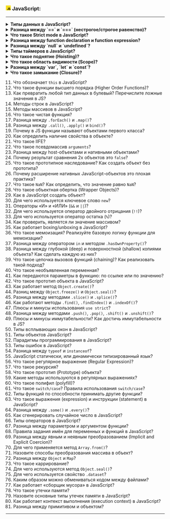 <h3>
  <img src="../assets/JavaScript.png" width="16" height="16" />
  <span>JavaScript:</span>
</h3>


---
<details><summary><b>Типы данных в JavaScript?</b></summary>
В js есть 8 основных типов данных:
string, number, boolean, bigInt (int значения, которые слишком велики для number), object, null, undefined, symbol

Примитивные типы данных:
string, boolean, number, undefined

Сложные типы данных:
function, object

Объектный типы данных:
object, array, date
</details>
<details><summary><b>Разница между `==` и `===` (нестрогое/строгое равенство)?</b></summary>
Оператор <b>нестрогого равенства (==)</b> перед сравнением оператор равенства приводит обе величины к общему типу.
Это означает, что если типы данных сравниваемых операндов различны, то JavaScript автоматически преобразует один из операндов в тот же тип, что и другой, чтобы их можно было сравнить.

Правила для приведения типов в JavaScript:
- Если один из операндов является строкой, то второй операнд будет преобразован в строку.
- Если один из операндов является числом, другой операнд будет преобразован в число.
- Если один из операндов является булевым значением, он будет преобразован в число (true станет 1, а false — 0).
- Если один из операндов является объектом, а другой — примитивным значением, то перед сравнением объект будет преобразован в примитивное значение.
- Если один из операндов равен null или undefined, то, чтобы при сравнении вернулось true, второй тоже должен быть null или undefined. В противном случае возвращается false.

Оператор <b>строгого равенства (===)</b> проверяет равенство без приведения типов.
При сравнении переменных сначала проверяется, отличаются ли их типы. Если да, то возвращается false. Если типы совпадают, то проверяется значение. Если значения одинаковы и не являются числами, возвращается true.
Наконец, если оба операнда — числа и не NaN, и у них одинаковое значение, то возвращается true. В противном случае — false.

[Операторы сравнения] https://developer.mozilla.org/ru/docs/Web/JavaScript/Equality_comparisons_and_sameness
</details>
<details><summary><b>Что такое Strict mode в JavaScript?</b></summary>
Строгий режим или Strict — это функция, представленная в ECMAScript 5 (ES5), которая позволяет разработчикам использовать более строгий и безопасный вариант JavaScript.

При активации он применяет строгие правила и ограничения, помогая выявлять распространенные ошибки и повышать качество кода. Строгий режим можно включить для каждого файла или функции, что позволяет разработчикам выбирать, где применять его ограничения.

<b>Ограничения strict-режима</b>
- Объявление переменной. В строгом режиме вы должны объявить переменные с помощью ключевых слов var, let или const перед их использованием. В противном случае возникнет ошибка.
- Повторяющиеся имена параметров. Строгий режим запрещает функции с повторяющимися именами параметров. При попытке использовать их возникнет синтаксическая ошибка.
- Восьмеричные литералы (например, 0123) не допускаются в строгом режиме, и попытка их использования приведет к синтаксической ошибке. Вместо этого используйте префикс 0o для восьмеричных чисел.
- В строгом режиме попытка присвоить значение свойству, доступному только для чтения (например, глобальной переменной, такой как undefined, или свойству только для чтения встроенного объекта) приведет к ошибке TypeError.
- Оператор with запрещен в строгом режиме, так как он может привести к неоднозначному и трудно отлаживаемому коду.
- В строгом режиме eval имеет собственную область видимости, и переменные, объявленные внутри вызова eval, не попадают в окружающую область.
-В нестрогом режиме значение this внутри функции, вызываемой без явного получателя (например, в качестве отдельной функции, а не метода), по умолчанию равно глобальному объекту. В строгом режиме this является undefined, что помогает предотвратить случайные изменения глобального объекта.

[Strict режим] https://tproger.ru/articles/ponimanie-strogogo-rezhima-javascript
</details>
<details><summary><b>Разница между function declaration и function expression?</b></summary>
1. this <br/>
1.1 <b><i>Обыкновенные функции</i></b> - значение this динамическое, зависит от того, как была вызвана функция:<br/>
        а) во время обычного выполнения this = глобальному объекту;<br/>
        б) во время выполнения ф-ии объекта значение = объекту, у которого был вызван метод;<br/>
        в) с помощью call, apply или bind this = 1му аргументу;<br/>
        г) с помощью конструктора используя ключевое слово new, значение this = новосозданной сущности  <br/>
    1.2 В <b><i>стрелочной ф-ии</i></b> значение this = this внешней ф-ии. Ф-ия не создает собственный контекст, а использует внешний.<br/>
<br/>
2. Конструкторы <br/>
2.1 <b><i>Обычная ф-ия</i></b> может легко создать объекты <br/>
2.2 <b><i>Стрелочная ф-ия</i></b> не имеет this и не может создавать объекты <br/>
<br/>
3. Объект arguments <br/>
3.1 Внутри тела <b><i>обычной ф-ии</i></b> существует специальный массив arguments, содержащий список аргументов, с которым ф-ия была вызвана. <br/>
3.2 В <b><i>стрелочной ф-ии</i></b> отсутствует arguments,  их значение будет браться из внешней ф-ии, но можно использовать деструктуризацию (...args).<br/>
<br/>
4. Неявный return <br/>
4.1 Только использование return вернет результат в <b><i>обычной ф-ии</i></b>.<br/>
4.2 Если <b><i>стрелочная ф-ия</i></b> содержит одну инструкцию и опущены фигурные скобки, то выражение вернется автоматически<br/>
<br/>
5. Методы <br/>
5.1 Нужно руками привязывать this к <b><i>обычной ф-ии</i></b>.<br/>
5.2 Метод с использованием <b><i>стрелочной ф-ии</i></b> привязывает this объекту класса.<br/>
<br/>
</details>
<details><summary><b>Разница между `null` и `undefined`?</b></summary>
<b><i>null</i></b> – явно присвоенное значение отсутствия, обозначает понятия «отсутствует», «ничего», «пусто» или «значение неизвестно».
В JavaScript null используется только для обозначения конца цепочки прототипов, чтобы показать, что следующий прототип отсутствует.

<b><i>undefined</i></b> – неявное отсутствие, переменную объявили, но не инициализировали.

<b><i>0</i></b> – самая "жирная" пустота, полноценное значение численной переменной.
</details>
<details><summary><b>Типы таймеров в JavaScript?</b></summary>
Функции-таймеры реализуются на уровне браузера, поэтому в разных браузерах их реализации отличаются.
<br/>В браузерах основные функции-таймеры относятся к интерфейсу Window, также связанному с некоторыми другими функциями и объектами. Этот интерфейс предоставляет ко всем своим элементам глобальный доступ в главной области видимости JavaScript. Вот почему функцию setTimeout можно выполнять непосредственно в консоли браузера.
<br/><br/>Для одноразового выполнения действий через промежуток времени предназначена функция <b><i>setTimeout()</i></b>. Она может принимать два параметра:

<code>var timerId = setTimeout(someFunction, period)</code>
<br/><br/>Если функция, для задержки которой используется setTimeout, принимает какие-либо аргументы, то можно использовать оставшиеся аргументы самой функции setTimeout для переброски значений аргументов к отложенной функции.

<code>// Для: func(arg1, arg2, arg3, ...)<br/>
// Можно использовать: setTimeout(func, delay, arg1, arg2, arg3, ...)
</code>

Для остановки таймера применяется функция <b><i>clearTimeout()</i></b>.

Функции <b><i>setInterval()</i></b> и <b><i>clearInterval()</i></b> работают аналогично функциям setTimeout() и clearTimeout() с той лишь разницей, что setInterval() постоянно выполняет определенную функцию через промежуток времени.

Метод <b><i>requestAnimationFrame()</i></b> действует аналогично setInterval() за тем исключением, что он больше заточен под анимации, работу с графикой и имеет ряд оптимизаций, которые улучшают его производительность.

<code>function rotate() {
angle = (angle + 2)%360;
square.style.transform = "rotate(" + angle + "deg)";
window.requestAnimationFrame(rotate);
}</code>

В метод window.requestAnimationFrame() передается функция, которая будет вызываться определенное количество раз (обычно 60) в секунду. В данном случае в этот метод передается функция rotate, которая изменяет угол поворота блока на странице и затем обращается опять же к методу window.requestAnimationFrame(rotate).

[Статья 1] https://habr.com/ru/companies/piter/articles/426709/
[Статья 2] https://metanit.com/web/javascript/7.6.php
</details>
<details><summary><b>Что такое поднятие (Hoisting)?</b></summary>
<b>Поднятие</b> – механизм JS, в котором переменные и ф-ии передвигаются вверх своей области видимости перед тем, как код будет выполнен.

<b><i>var</i></b> – поднимает объявление и присваивает undefined;<br/>
<b><i>let</i></b> – при использовании до объявления выдаст ReferenceError, при использованиидо инициализации – undefined;<br/>
<b><i>const</i></b> – до объявления и инициализации выдаст ReferenceError.<br/>

<i>Поднятие функций:</i> 
- объявленные ф-ии <u>полностью</u> поднимаются вверх кода;
- функциональные выражения <u>не поднимаются</u>.

<i>Приоритет:</i>
- инициализация переменных имеет приоритет над объявлением ф-ий;
- объявление ф-ий имеет приоритет перед объявлением (<u>без инициализации!</u>) переменных.

<i>Поднятия классов:</i>
- объявления классов поднимаются как и ф-ии, но остаются неинициализированными до их объявления (ReferenceError);
- классовые выражения не поднимаются.
</details>
<details><summary><b>Что такое область видимости (Scope)?</b></summary>
<i>Область видимости</i> — это зона доступности переменных.
<b><i>Глобальная область видимости</i></b> — это самая внешняя коробка из всех. Когда мы «просто объявляем переменную», вне функций, вне модулей, то эта переменная попадает в глобальную область видимости.
JS в браузерах так устроен, что глобальные переменные попадают в объект window.

Если вы присваиваете значение переменной, которая ранее не была декларирована, то эта переменная автоматически становится глобальной.

<b><i>Блочная область видимости</i></b> (let, const) ограничена программным блоком, обозначенным при помощи { и }. Простейший пример такой области — это выражение внутри скобок:

<b><i>Функциональная область видимости</i></b> (var) — это область видимости в пределах тела функции. Можно сказать, что она ограничена { и } функции.

[Область видимости] https://doka.guide/js/closures/
</details>
<details><summary><b>Разница между `var`, `let` и `const`?</b></summary>
<b><i>var</i></b> – функциональная область видимости, значение может быть переопределено и переобъявлено, объявленные значения поднимаются наверх;

<b><i>let</i></b> – блочная область видимости, не могут быть переобъявлены, но могут быть переопределены, поднимается только объявление, но не значение (на верху undefined);

<b><i>const</i></b> – блочная область видимости, не могут быть переобъявлены и переопределены, поднимается наверх, не не инициализируется, нужно инициализировать во время объявления.
Const не значит константное значение. Это значит константную ссылку на значение, а именно:

<u>НЕЛЬЗЯ:</u>
- переназначить постоянное значение;
- переназначить константный массив;
- переназначить константный объект.

<u>МОЖНО:</u>
- изменить элементы константного массива;
- изменить свойства константного объекта.
</details>

<details><summary><b>Что такое замыкание (Closure)?</b></summary>
<b><i>Замыкание</i></b> – это функция, которая запоминает свои внешние переменные и может получить к ним доступ.
То есть они автоматически запоминают, где были созданы, с помощью скрытого свойства [[Environment]], и все они могут получить доступ к внешним переменным.

Когда запускается функция, в начале ее вызова автоматически создается новое лексическое окружение для хранения локальных переменных и параметров вызова.

В процессе вызова функции у нас есть два лексических окружения: внутреннее (для вызываемой функции) и внешнее (глобальное):Внутреннее лексическое окружение соответствует текущему выполнению. Внешнее лексическое окружение – это глобальное лексическое окружение. У внутреннего лексического окружения есть ссылка на внешнее outer.

<b>Когда код хочет получить доступ к переменной – сначала происходит поиск во внутреннем лексическом окружении, затем во внешнем, затем в следующем и так далее, до глобального.</b>

<code>

    const add = (function() {
        let counter = 0;
        return function() { 
            counter+=1;
            return counter;
        }
    })();
    add(); //counter = 1
    add(); //counter = 2
    add(); //counter = 3
</code>

<b>Замыкания и циклы</b>

<u>Для цикла у каждой итерации своё отдельное лексическое окружение</u>

<i>Работа цикла с лексическим окружением <u>без</u> вложенных функций</i>

На первой итерации для внутреннего содержимого (ограниченного фигурными скобками {}) цикла создается объект-лексическое окружение с хранилищем локальных для цикла переменных и ссылкой на внешнее лексическое окружение. На следующей итерации локальные переменные из лексического окружения предыдущей итерации копируются в хранилище нового лексического окружения, созданного для текущей итерации цикла. И так далее.

Как только цикл перешел на очередную итерацию, в программе не остается ссылок на лексическое окружение прошлой итерации, то есть становится недостижимым и поэтому автоматически уничтожается сборщиком мусора.

Таким образом, в памяти большую часть времени присутствует для цикла лишь одно лексическое окружение, относящееся к текущей итерации цикла. После окончания работы цикла все объекты-лексические окружения, которые были созданы для итераций цикла, оказываются уничтоженными сборщиком мусора.

<i>Работа цикла с <u>с</u> содержимым вложенной функций</i>

Для каждой итерации создается новое лексическое окружение. Однако, из-за того, что ссылка на лексическое окружение каждой итерации записывается в скрытое свойство Environment вложенной в цикл функции, после окончания каждой итерации ее лексическое окружение остается достижимым из программы и поэтому не унитожается сборщиком мусора.

<code>

    var result = [];
    for (var i=0; i<5; i++) {
        result[i] = function() {
            console.log(i);
        }
    }
    result[0](); //5, ожидалось 0
    result[1](); //5, ожидалось 1
    result[2](); //5, ожидалось 2
</code>

Окружение при выходе из цикла:

<code>
    
    environment: {
        Environment: {
            result: [...],
            i: 5
        },
        outer: null
    }
</code>

Каждый раз, когда i увеличивается, обновляется область видимости, а она является общей для всех функций. 
Из-за этого любая из 5 функций, пытающихся получить доступ к i, возвращает 5, i === 5, когда цикл завершается.

Исправить можно использованием let вместо var, тк let находится в операторе блока и поэтому новая привязка идентификатора замыкания создается для каждой итерации в цикле for.

<code>

    var result = [];
    for (let i=0; i<5; i++) {
        result[i] = function() {
            console.log(i);
        }
    }
    result[0](); //0
    result[1](); //1
    result[2](); //2
</code>

[Замыкания] https://learn.javascript.ru/closure <br/>
[Замыкания и циклы] https://ilyachalov.livejournal.com/163300.html
</details>

11. Что обозначает `this` в JavaScript?
12. Что такое функции высшего порядка (Higher Order Functions)?
13. Как превратить любой тип данных в булевый? Перечислите ложные значения в JS?
14. Методы строк в JavaScript?
15. Методы массивов в JavaScript?
16. Что такое чистая функция?
17. Разница между `.forEach()` и `.map()`?
18. Разница между `.call()`, `.apply()` и `bind()`?
19. Почему в JS функции называют объектами первого класса?
20. Как определить наличие свойства в объекте?
21. Что такое IIFE?
22. Что такое псевдомассив `arguments`?
23. Разница между host-объектами и нативными объектами?
24. Почему результат сравнения 2х объектов это `false`?
25. Что такое прототипное наследование? Как создать объект без прототипа?
26. Почему расширение нативных JavaScript-объектов это плохая практика?
27. Что такое `NaN`? Как определить, что значение равно `NaN`?
28. Что такое объектная обертка (Wrapper Objects)?
29. Как в JavaScript создать объект?
30. Для чего используется ключевое слово `new`?
31. Операторы «И» и «ИЛИ» (`&&` и `||`)?
32. Для чего используется оператор двойного отрицания (`!!`)?
33. Для чего используется оператор остатка (`%`)?
34. Как проверить, является ли значение массивом?
35. Как работает boxing/unboxing в JavaScript?
36. Что такое мемоизация? Реализуйте базовую логику функции для мемоизации?
37. Разница между оператором `in` и методом `.hasOwnProperty()`?
38. Разница между глубокой (deep) и поверхностной (shallow) копиями объекта? Как сделать каждую из них?
39. Что такое цепочка вызовов функций (chaining)? Как реализовать такой подход?
40. Что такое необъявленная переменная?
41. Как передаются параметры в функцию: по ссылке или по значению?
42. Что такое прототип объекта в JavaScript?
43. Как работает метод `Object.create()`?
44. Разниц между `Object.freeze()` и `Object.seal()`?
45. Разница между методами `.slice()` и `.splice()`?
46. Как работают методы `.find()`, `.findIndex()` и `.indexOf()`?
47. Плюсы и минусы использования `use strict`?
48. Разница между методами `.push()`, `.pop()`, `.shift()` и `.unshift()`?
49. Плюсы и минусы иммутабельности? Как достичь иммутабельности в JS?
50. Типы всплывающих окон в JavaScript?
51. Типы объектов JavaScript?
52. Парадигмы программирования в JavaScript?
53. Типы ошибок в JavaScript?
54. Разница между `typeof` и `instanceof`?
55. JavaScript статически, или динамически типизированный язык?
56. Что такое регулярное выражение (Regular Expression)?
57. Что такое рекурсия?
58. Что такое прототип (Prototype) объекта?
59. Какие методы используются в регулярных выражениях?
60. Что такое полифил (polyfill)?
61. Что такое `switch/case`? Правила использования `switch/case`?
62. Типы функций по способности принимать другие функции?
63. Что такое выражения (expression) и инструкции (statement) в JavaScript?
64. Разница между `.some()` и `.every()`?
65. Как сгенерировать случайное число в JavaScript?
66. Типы операторов в JavaScript?
67. Разница между параметром и аргументом функции?
68. Правила задания имён для переменных и функций в JavaScript?
69. Разница между явным и неявным преобразованием (Implicit and Explicit Coercion)?
70. Для чего применяется метод `Array.from()`?
71. Назовите способы преобразования массива в объект?
72. Разница между `Object` и `Map`?
73. Что такое каррирование?
74. Для чего используются метод `Object.seal()`?
75. Для чего используется свойство `.dataset`?
76. Каким образом можно обмениваться кодом между файлами?
77. Как работает «сборщик мусора» в JavaScript?
78. Что такое утечки памяти?
79. Назовите основные типы утечек памяти в JavaScript?
80. Как работает контекст выполнения (execution context) в JavaScript?
81. Разница между примитивом и объектом?
---
